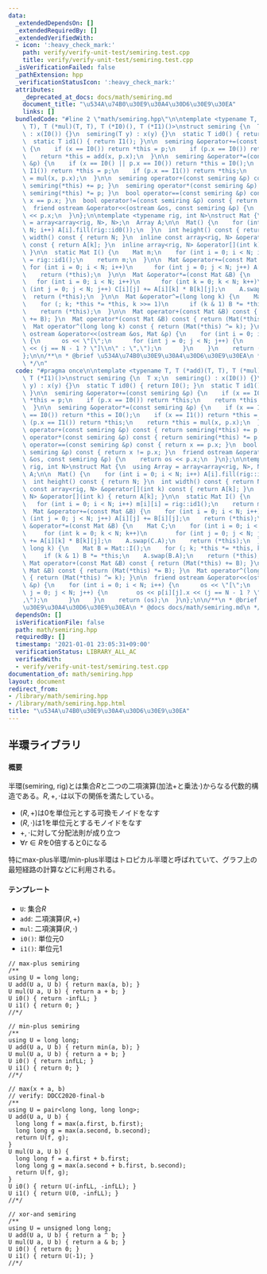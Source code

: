 ```yaml
---
data:
  _extendedDependsOn: []
  _extendedRequiredBy: []
  _extendedVerifiedWith:
  - icon: ':heavy_check_mark:'
    path: verify/verify-unit-test/semiring.test.cpp
    title: verify/verify-unit-test/semiring.test.cpp
  _isVerificationFailed: false
  _pathExtension: hpp
  _verificationStatusIcon: ':heavy_check_mark:'
  attributes:
    _deprecated_at_docs: docs/math/semiring.md
    document_title: "\u534A\u74B0\u30E9\u30A4\u30D6\u30E9\u30EA"
    links: []
  bundledCode: "#line 2 \"math/semiring.hpp\"\n\ntemplate <typename T, T (*add)(T,\
    \ T), T (*mul)(T, T), T (*I0)(), T (*I1)()>\nstruct semiring {\n  T x;\n  semiring()\
    \ : x(I0()) {}\n  semiring(T y) : x(y) {}\n  static T id0() { return I0(); }\n\
    \  static T id1() { return I1(); }\n\n  semiring &operator+=(const semiring &p)\
    \ {\n    if (x == I0()) return *this = p;\n    if (p.x == I0()) return *this;\n\
    \    return *this = add(x, p.x);\n  }\n\n  semiring &operator*=(const semiring\
    \ &p) {\n    if (x == I0() || p.x == I0()) return *this = I0();\n    if (x ==\
    \ I1()) return *this = p;\n    if (p.x == I1()) return *this;\n    return *this\
    \ = mul(x, p.x);\n  }\n\n  semiring operator+(const semiring &p) const { return\
    \ semiring(*this) += p; }\n  semiring operator*(const semiring &p) const { return\
    \ semiring(*this) *= p; }\n  bool operator==(const semiring &p) const { return\
    \ x == p.x; }\n  bool operator!=(const semiring &p) const { return x != p.x; }\n\
    \  friend ostream &operator<<(ostream &os, const semiring &p) {\n    return os\
    \ << p.x;\n  }\n};\n\ntemplate <typename rig, int N>\nstruct Mat {\n  using Array\
    \ = array<array<rig, N>, N>;\n  Array A;\n\n  Mat() {\n    for (int i = 0; i <\
    \ N; i++) A[i].fill(rig::id0());\n  }\n  int height() const { return N; }\n  int\
    \ width() const { return N; }\n  inline const array<rig, N> &operator[](int k)\
    \ const { return A[k]; }\n  inline array<rig, N> &operator[](int k) { return A[k];\
    \ }\n\n  static Mat I() {\n    Mat m;\n    for (int i = 0; i < N; i++) m[i][i]\
    \ = rig::id1();\n    return m;\n  }\n\n  Mat &operator+=(const Mat &B) {\n   \
    \ for (int i = 0; i < N; i++)\n      for (int j = 0; j < N; j++) A[i][j] += B[i][j];\n\
    \    return (*this);\n  }\n\n  Mat &operator*=(const Mat &B) {\n    Mat C;\n \
    \   for (int i = 0; i < N; i++)\n      for (int k = 0; k < N; k++)\n        for\
    \ (int j = 0; j < N; j++) C[i][j] += A[i][k] * B[k][j];\n    A.swap(C.A);\n  \
    \  return (*this);\n  }\n\n  Mat &operator^=(long long k) {\n    Mat B = Mat::I();\n\
    \    for (; k; *this *= *this, k >>= 1)\n      if (k & 1) B *= *this;\n    A.swap(B.A);\n\
    \    return (*this);\n  }\n\n  Mat operator+(const Mat &B) const { return (Mat(*this)\
    \ += B); }\n  Mat operator*(const Mat &B) const { return (Mat(*this) *= B); }\n\
    \  Mat operator^(long long k) const { return (Mat(*this) ^= k); }\n\n  friend\
    \ ostream &operator<<(ostream &os, Mat &p) {\n    for (int i = 0; i < N; i++)\
    \ {\n      os << \"[\";\n      for (int j = 0; j < N; j++) {\n        os << p[i][j].x\
    \ << (j == N - 1 ? \"]\\n\" : \",\");\n      }\n    }\n    return (os);\n  }\n\
    };\n\n/**\n * @brief \u534A\u74B0\u30E9\u30A4\u30D6\u30E9\u30EA\n * @docs docs/math/semiring.md\n\
    \ */\n"
  code: "#pragma once\n\ntemplate <typename T, T (*add)(T, T), T (*mul)(T, T), T (*I0)(),\
    \ T (*I1)()>\nstruct semiring {\n  T x;\n  semiring() : x(I0()) {}\n  semiring(T\
    \ y) : x(y) {}\n  static T id0() { return I0(); }\n  static T id1() { return I1();\
    \ }\n\n  semiring &operator+=(const semiring &p) {\n    if (x == I0()) return\
    \ *this = p;\n    if (p.x == I0()) return *this;\n    return *this = add(x, p.x);\n\
    \  }\n\n  semiring &operator*=(const semiring &p) {\n    if (x == I0() || p.x\
    \ == I0()) return *this = I0();\n    if (x == I1()) return *this = p;\n    if\
    \ (p.x == I1()) return *this;\n    return *this = mul(x, p.x);\n  }\n\n  semiring\
    \ operator+(const semiring &p) const { return semiring(*this) += p; }\n  semiring\
    \ operator*(const semiring &p) const { return semiring(*this) *= p; }\n  bool\
    \ operator==(const semiring &p) const { return x == p.x; }\n  bool operator!=(const\
    \ semiring &p) const { return x != p.x; }\n  friend ostream &operator<<(ostream\
    \ &os, const semiring &p) {\n    return os << p.x;\n  }\n};\n\ntemplate <typename\
    \ rig, int N>\nstruct Mat {\n  using Array = array<array<rig, N>, N>;\n  Array\
    \ A;\n\n  Mat() {\n    for (int i = 0; i < N; i++) A[i].fill(rig::id0());\n  }\n\
    \  int height() const { return N; }\n  int width() const { return N; }\n  inline\
    \ const array<rig, N> &operator[](int k) const { return A[k]; }\n  inline array<rig,\
    \ N> &operator[](int k) { return A[k]; }\n\n  static Mat I() {\n    Mat m;\n \
    \   for (int i = 0; i < N; i++) m[i][i] = rig::id1();\n    return m;\n  }\n\n\
    \  Mat &operator+=(const Mat &B) {\n    for (int i = 0; i < N; i++)\n      for\
    \ (int j = 0; j < N; j++) A[i][j] += B[i][j];\n    return (*this);\n  }\n\n  Mat\
    \ &operator*=(const Mat &B) {\n    Mat C;\n    for (int i = 0; i < N; i++)\n \
    \     for (int k = 0; k < N; k++)\n        for (int j = 0; j < N; j++) C[i][j]\
    \ += A[i][k] * B[k][j];\n    A.swap(C.A);\n    return (*this);\n  }\n\n  Mat &operator^=(long\
    \ long k) {\n    Mat B = Mat::I();\n    for (; k; *this *= *this, k >>= 1)\n \
    \     if (k & 1) B *= *this;\n    A.swap(B.A);\n    return (*this);\n  }\n\n \
    \ Mat operator+(const Mat &B) const { return (Mat(*this) += B); }\n  Mat operator*(const\
    \ Mat &B) const { return (Mat(*this) *= B); }\n  Mat operator^(long long k) const\
    \ { return (Mat(*this) ^= k); }\n\n  friend ostream &operator<<(ostream &os, Mat\
    \ &p) {\n    for (int i = 0; i < N; i++) {\n      os << \"[\";\n      for (int\
    \ j = 0; j < N; j++) {\n        os << p[i][j].x << (j == N - 1 ? \"]\\n\" : \"\
    ,\");\n      }\n    }\n    return (os);\n  }\n};\n\n/**\n * @brief \u534A\u74B0\
    \u30E9\u30A4\u30D6\u30E9\u30EA\n * @docs docs/math/semiring.md\n */\n"
  dependsOn: []
  isVerificationFile: false
  path: math/semiring.hpp
  requiredBy: []
  timestamp: '2021-01-01 23:05:31+09:00'
  verificationStatus: LIBRARY_ALL_AC
  verifiedWith:
  - verify/verify-unit-test/semiring.test.cpp
documentation_of: math/semiring.hpp
layout: document
redirect_from:
- /library/math/semiring.hpp
- /library/math/semiring.hpp.html
title: "\u534A\u74B0\u30E9\u30A4\u30D6\u30E9\u30EA"
---
```

## 半環ライブラリ

#### 概要

半環(semiring, rig)とは集合$R$と二つの二項演算(加法$+$と乗法$\cdot$)からなる代数的構造である。$R,+,\cdot$は以下の関係を満たしている。

- $(R, +)$は$0$を単位元とする可換モノイドをなす
- $(R, \cdot)$は$1$を単位元とするモノイドをなす
- $+,\cdot$に対して分配法則が成り立つ
- $\forall r\in R$を$0$倍すると$0$になる

特にmax-plus半環/min-plus半環はトロピカル半環と呼ばれていて、グラフ上の最短経路の計算などに利用される。

#### テンプレート

- `U`: 集合$R$
- `add`: 二項演算$(R,+)$
- `mul`: 二項演算$(R,\cdot)$
- `i0()`: 単位元$0$
- `i1()`: 単位元$1$

```
// max-plus semiring
/**
using U = long long;
U add(U a, U b) { return max(a, b); }
U mul(U a, U b) { return a + b; }
U i0() { return -infLL; }
U i1() { return 0; }
//*/

// min-plus semiring
/**
using U = long long;
U add(U a, U b) { return min(a, b); }
U mul(U a, U b) { return a + b; }
U i0() { return infLL; }
U i1() { return 0; }
//*/

// max(x + a, b)
// verify: DDCC2020-final-b
/**
using U = pair<long long, long long>;
U add(U a, U b) {
  long long f = max(a.first, b.first);
  long long g = max(a.second, b.second);
  return U(f, g);
}
U mul(U a, U b) {
  long long f = a.first + b.first;
  long long g = max(a.second + b.first, b.second);
  return U(f, g);
}
U i0() { return U(-infLL, -infLL); }
U i1() { return U(0, -infLL); }
//*/

// xor-and semiring
/**
using U = unsigned long long;
U add(U a, U b) { return a ^ b; }
U mul(U a, U b) { return a & b; }
U i0() { return 0; }
U i1() { return U(-1); }
//*/
```